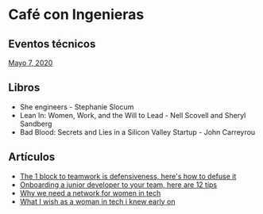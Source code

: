 # Café con Ingenieras

## Eventos técnicos

[Mayo 7, 2020](/events/2020-05-07.md)

## Libros

* She engineers - Stephanie Slocum
* Lean In: Women, Work, and the Will to Lead - Nell Scovell and Sheryl Sandberg
* Bad Blood: Secrets and Lies in a Silicon Valley Startup - John Carreyrou

## Artículos

* [The 1 block to teamwork is defensiveness, here's how to defuse it](defensiveness)
* [Onboarding a junior developer to your team, here are 12 tips](onboarding-junior-devs)
* [Why we need a network for women in tech](network-for-women)
* [What I wish as a woman in tech i knew early on](woman-in-tech)


<!-- Links references -->

[defensiveness]: https://ideas.ted.com/the-1-block-to-teamwork-is-defensiveness-heres-how-to-defuse-it/
[onboarding-junior-devs]: https://dev.to/carolstran/onboarding-a-junior-developer-to-your-team-here-s-12-tips-4g3a
[network-for-women]: https://dev.to/ilonacodes/why-we-need-a-network-for-women-in-tech-55he
[woman-in-tech]: https://dev.to/ilonacodes/what-i-wish-as-a-woman-in-tech-i-knew-early-on-kpc